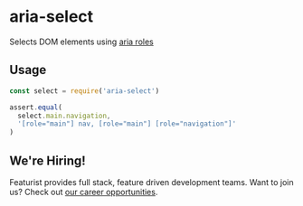 # aria-select

Selects DOM elements using [aria roles](https://www.w3.org/TR/wai-aria/roles)

## Usage

```js
const select = require('aria-select')

assert.equal(
  select.main.navigation,
  '[role="main"] nav, [role="main"] [role="navigation"]'
)
```

## We're Hiring!
Featurist provides full stack, feature driven development teams. Want to join us? Check out [our career opportunities](https://www.featurist.co.uk/careers/).

